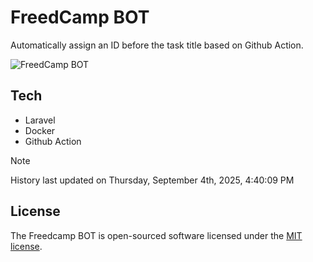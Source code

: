 # FreedCamp BOT

Automatically assign an ID before the task title based on Github Action.

![FreedCamp BOT](https://repository-images.githubusercontent.com/737932867/7d34798b-2680-471c-b089-a78a718d3d6a)

## Tech

- Laravel
- Docker
- Github Action

> [!NOTE]  
> History last updated on Thursday, September 4th, 2025, 4:40:09 PM

## License

The Freedcamp BOT is open-sourced software licensed under the [MIT license](https://opensource.org/licenses/MIT).
